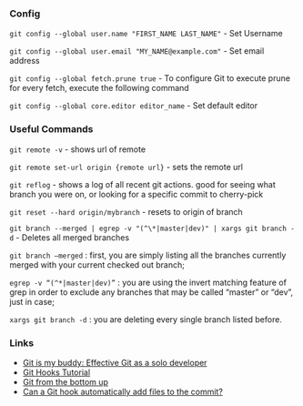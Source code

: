 ### Config

`git config --global user.name "FIRST_NAME LAST_NAME"` - Set Username

`git config --global user.email "MY_NAME@example.com"` - Set email address

`git config --global fetch.prune true` - To configure Git to execute prune for every fetch, execute the following command

`git config --global core.editor editor_name` - Set default editor

### Useful Commands

`git remote -v` - shows url of remote

`git remote set-url origin {remote url}` - sets the remote url 

`git reflog` - shows a log of all recent git actions. good for seeing what branch you were on, or looking for a specific commit to cherry-pick

`git reset --hard origin/mybranch` - resets to origin of branch

`git branch --merged | egrep -v "(^\*|master|dev)" | xargs git branch -d` - Deletes all merged branches

`git branch –merged` : first, you are simply listing all the branches currently merged with your current checked out branch;

`egrep -v “(^*|master|dev)”` : you are using the invert matching feature of grep in order to exclude any branches that may be called “master” or “dev”, just in case;

`xargs git branch -d` : you are deleting every single branch listed before.

### Links

- [Git is my buddy: Effective Git as a solo developer](https://mikkel.ca/blog/git-is-my-buddy-effective-solo-developer/)
- [Git Hooks Tutorial](https://www.digitalocean.com/community/tutorials/how-to-use-git-hooks-to-automate-development-and-deployment-tasks)
- [Git from the bottom up](https://jwiegley.github.io/git-from-the-bottom-up/)
- [Can a Git hook automatically add files to the commit?](https://stackoverflow.com/questions/3284292/can-a-git-hook-automatically-add-files-to-the-commit/12802592#12802592)

